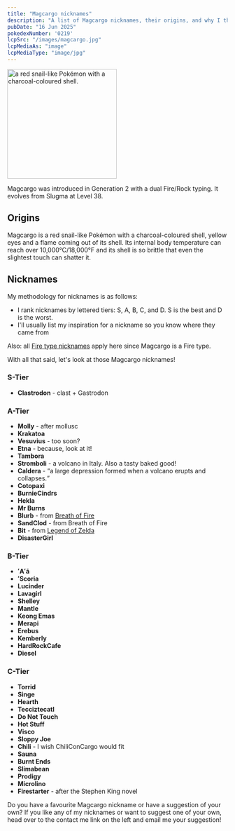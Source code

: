 ```yaml
---
title: "Magcargo nicknames"
description: "A list of Magcargo nicknames, their origins, and why I think they're cool."
pubDate: "16 Jun 2025"
pokedexNumber: '0219'
lcpSrc: "/images/magcargo.jpg"
lcpMediaAs: "image"
lcpMediaType: "image/jpg"
---
```


<div class="img-center">
	<picture>
		<source srcset="/images/magcargo.webp" type="image/webp">
		<img src="images/magcargo.jpg" width="250px" height="250px" alt="a red snail-like Pokémon with a charcoal-coloured shell.">
	</picture>
</div>

Magcargo was introduced in Generation 2 with a dual Fire/Rock typing. It evolves from Slugma at Level 38.

## Origins

Magcargo is a red snail-like Pokémon with a charcoal-coloured shell, yellow eyes and a flame coming out of its shell. Its internal body temperature can reach over 10,000°C/18,000°F and its shell is so brittle that even the slightest touch can shatter it.

## Nicknames

My methodology for nicknames is as follows:

* I rank nicknames by lettered tiers: S, A, B, C, and D. S is the best and D is the worst.
* I'll usually list my inspiration for a nickname so you know where they came from

Also: all [Fire type nicknames](/nicknames/themes/fire-type/) apply here since Magcargo is a Fire type.

With all that said, let's look at those Magcargo nicknames!

### S-Tier

* **Clastrodon** - clast + Gastrodon

### A-Tier

* **Molly** - after mollusc
* **Krakatoa**
* **Vesuvius** - too soon?
* **Etna** - because, look at it!
* **Tambora**
* **Stromboli** - a volcano in Italy. Also a tasty baked good!
* **Caldera** - <q cite="https://www.nationalgeographic.org/encyclopedia/calderas/">a large depression formed when a volcano erupts and collapses.</q>
* **Cotopaxi**
* **BurnieCindrs**
* **Hekla**
* **Mr Burns**
* **Blurb** - from [Breath of Fire](/nicknames/themes/breath-of-fire/)
* **SandClod** - from Breath of Fire
* **Bit** - from [Legend of Zelda](/nicknames/themes/legend-of-zelda/)
* **DisasterGirl**

### B-Tier

* **ʻAʻā**
* **ʻScoria**
* **Lucinder**
* **Lavagirl**
* **Shelley**
* **Mantle**
* **Keong Emas**
* **Merapi**
* **Erebus**
* **Kemberly**
* **HardRockCafe**
* **Diesel**

### C-Tier

* **Torrid**
* **Singe**
* **Hearth**
* **Tecciztecatl**
* **Do Not Touch**
* **Hot Stuff**
* **Visco**
* **Sloppy Joe**
* **Chili** - I wish ChiliConCargo would fit
* **Sauna**
* **Burnt Ends**
* **Slimabean**
* **Prodigy**
* **Microlino**
* **Firestarter** - after the Stephen King novel

Do you have a favourite Magcargo nickname or have a suggestion of your own? If you like any of my nicknames or want to suggest one of your own, head over to the contact me link on the left and email me your suggestion!